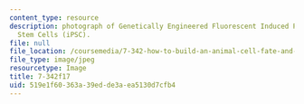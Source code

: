 ```yaml
---
content_type: resource
description: photograph of Genetically Engineered Fluorescent Induced Pluripotent
  Stem Cells (iPSC).
file: null
file_location: /coursemedia/7-342-how-to-build-an-animal-cell-fate-and-identity-in-development-and-disease-fall-2017/519e1f60363a39edde3aea5130d7cfb4_7-342f17.jpg
file_type: image/jpeg
resourcetype: Image
title: 7-342f17
uid: 519e1f60-363a-39ed-de3a-ea5130d7cfb4
---
```

